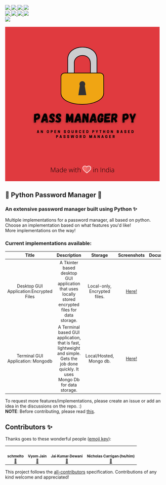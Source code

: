 <p>
    <a href="" alt="License">
        <img src="https://img.shields.io/github/license/SamDev98/password-manager-py?style=flat-square"/>
    </a>
    <a href="https://github.com/SamDev98/password-manager-py/releases" alt="Releases">
        <img src="https://img.shields.io/github/v/release/SamDev98/password-manager-py?include_prereleases&style=flat-square"/>
    </a>
    <a href="" alt="Maintained">
        <img src="https://img.shields.io/maintenance/yes/2021?style=flat-square"/>
    </a>
    <a href="" alt="Contributors">
        <img src="https://img.shields.io/badge/all_contributors-5-orange.svg?style=flat-square"/>
    </a>
<br>
    <a href="" alt="Build Status">
        <img src="https://github.com/samdev98/password-manager-py/actions/workflows/python-app.yml/badge.svg"/>
    </a>
    <a href="" alt="Greetings">
        <img src="https://github.com/samdev98/password-manager-py/actions/workflows/greetings.yml/badge.svg"/>
    </a>
    <a href="" alt="Label">
        <img src="https://github.com/samdev98/password-manager-py/actions/workflows/label.yml/badge.svg"/>
    </a>
    <a href="" alt="Stale">
        <img src="https://github.com/samdev98/password-manager-py/actions/workflows/stale.yml/badge.svg"/>
    </a>
<br>
    <a href="https://discord.gg/7sSs4AC3ey" alt="Discord">
        <img src="https://img.shields.io/discord/813065529639436328?style=flat-square"/>
    </a>
</p>

![Password Manager Logo](docs/res/images/PassManagerPy.png)

## 🐍 Python Password Manager 🔐

### An extensive password manager built using Python ✨

Multiple implementations for a password manager, all based on python. Choose an implementation based on what features
you'd like!
<br>
More implementations on the way!

### Current implementations available:

|                  Title                  	|                                                              Description                                                              	|            Storage           	|                                                 Screenshots                                                	|            Documentations            	|
|:---------------------------------------:	|:-------------------------------------------------------------------------------------------------------------------------------------:	|:----------------------------:	|:----------------------------------------------------------------------------------------------------------:	|:------------------------------------:	|
| Desktop GUI Application:Encrypted Files 	|                   A Tkinter based desktop GUI application that uses locally stored encrypted files for data storage.                  	| Local-only, Encrypted files. 	| [Here!](https://github.com/SamDev98/password-manager-py/blob/main/docs/Tk_encrypted_README.md#screenshots) 	| [Here!](docs/Tk_encrypted_README.md) 	|
|    Terminal GUI Application: Mongodb    	| A Terminal based GUI application, that is fast, lightweight and simple. Gets the job done quickly. It uses Mongo Db for data storage. 	|    Local/Hosted, Mongo db.   	|   [Here!](https://github.com/SamDev98/password-manager-py/blob/main/docs/Tui_mongo_README.md#screenshots)  	|   [Here!](docs/Tui_mongo_README.md)  	|

To request more features/implementations, please create an issue or add an idea in the discussions on the repo. :)
<br>
**NOTE**: Before contributing, please read [this](CONTRIBUTING.md).

## Contributors ✨

Thanks goes to these wonderful people ([emoji key](https://allcontributors.org/docs/en/emoji-key)):

<!-- ALL-CONTRIBUTORS-LIST:START - Do not remove or modify this section -->
<!-- prettier-ignore-start -->
<!-- markdownlint-disable -->

<table>
  <tr>
    <td align="center"><a href="https://github.com/schmelto"><img src="https://avatars.githubusercontent.com/u/30869493?v=4?s=100" width="100px;" alt=""/><br /><sub><b>schmelto</b></sub></a><br /><a href="https://github.com/SamDev98/password-manager-py/commits?author=schmelto" title="Documentation">📖</a></td>
    <td align="center"><a href="https://github.com/Vyvy-vi"><img src="https://avatars.githubusercontent.com/u/62864373?v=4?s=100" width="100px;" alt=""/><br /><sub><b>Vyom Jain</b></sub></a><br /><a href="#ideas-Vyvy-vi" title="Ideas, Planning, & Feedback">🤔</a></td>
    <td align="center"><a href="https://jaid.tech/"><img src="https://avatars.githubusercontent.com/u/33520257?v=4?s=100" width="100px;" alt=""/><br /><sub><b>Jai Kumar Dewani</b></sub></a><br /><a href="#ideas-jai-dewani" title="Ideas, Planning, & Feedback">🤔</a></td>
    <td align="center"><a href="http://www.nhcarrigan.com"><img src="https://avatars.githubusercontent.com/u/63889819?v=4?s=100" width="100px;" alt=""/><br /><sub><b>Nicholas Carrigan (he/him)</b></sub></a><br /><a href="https://github.com/SamDev98/password-manager-py/commits?author=nhcarrigan" title="Documentation">📖</a></td>
  </tr>
</table>

<!-- markdownlint-restore -->
<!-- prettier-ignore-end -->
<!-- ALL-CONTRIBUTORS-LIST:END -->

This project follows the [all-contributors](https://github.com/all-contributors/all-contributors) specification.
Contributions of any kind welcome and appreciated!

